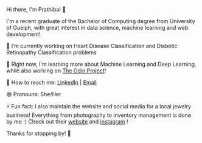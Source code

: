Hi there, I'm Prathiba! 🌟

I'm a recent graduate of the Bachelor of Computing degree from University of Guelph, with great interest in data science, machine learning and web development! 

🔭 I’m currently working on Heart Disease Classification and Diabetic Retinopathy Classification problems

🌱 Right now, I'm learning more about Machine Learning and Deep Learning, while also working on [The Odin Project](https://www.theodinproject.com/)!

📢 How to reach me: [LinkedIn](https://www.linkedin.com/in/prathiba-dhanesh/) | [Email](mailto:prathiba.dhanesh@gmail.com)

😄 Pronouns: She/Her

⚡ Fun fact: I also maintain the website and social media for a local jewelry business! Everything from photography to inventory management is done by me :) Check out their [website](https://ratnalaya.ca/) and [instagram](https://www.instagram.com/ratnalaya_jewellery/) !

Thanks for stopping by! 🚀

